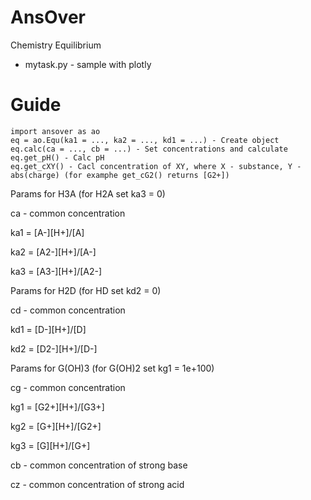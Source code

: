 # AnsOver
Chemistry Equilibrium

* mytask.py - sample with plotly

# Guide
```
import ansover as ao 
eq = ao.Equ(ka1 = ..., ka2 = ..., kd1 = ...) - Create object
eq.calc(ca = ..., cb = ...) - Set concentrations and calculate
eq.get_pH() - Calc pH
eq.get_cXY() - Cacl concentration of XY, where X - substance, Y - abs(charge) (for examphe get_cG2() returns [G2+])
```

Params for H3A (for H2A set ka3 = 0)

ca - common concentration

ka1 = [A-][H+]/[A]

ka2 = [A2-][H+]/[A-]

ka3 = [A3-][H+]/[A2-]


Params for H2D (for HD set kd2 = 0)

cd - common concentration

kd1 = [D-][H+]/[D]

kd2 = [D2-][H+]/[D-]


Params for G(OH)3 (for G(OH)2 set kg1 = 1e+100)

cg - common concentration

kg1 = [G2+][H+]/[G3+]

kg2 = [G+][H+]/[G2+]

kg3 = [G][H+]/[G+]



cb - common concentration of strong base


cz - common concentration of strong acid
